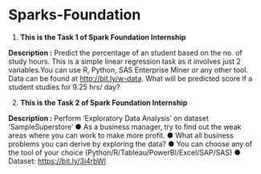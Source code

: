 # Sparks-Foundation
1) **This is the Task 1  of Spark Foundation Internship**

**Description :** Predict the percentage of an student based on the no. of study hours. This is a simple linear regression task as it involves just 2 variables.You can use R, Python, SAS Enterprise Miner or any other tool. Data can be found at http://bit.ly/w-data. What will be predicted score if a student studies for 9.25 hrs/ day?

2) **This is the Task 2 of Spark Foundation Internship**

**Description :** Perform ‘Exploratory Data Analysis’ on dataset ‘SampleSuperstore’ ● As a business manager, try to find out the weak areas where you can work to make more profit. ● What all business problems you can derive by exploring the data? ● You can choose any of the tool of your choice (Python/R/Tableau/PowerBI/Excel/SAP/SAS) ● Dataset: https://bit.ly/3i4rbWl
